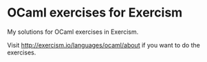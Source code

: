 # OCaml exercises for Exercism

My solutions for OCaml exercises in Exercism.

Visit http://exercism.io/languages/ocaml/about if you
want to do the exercises.
